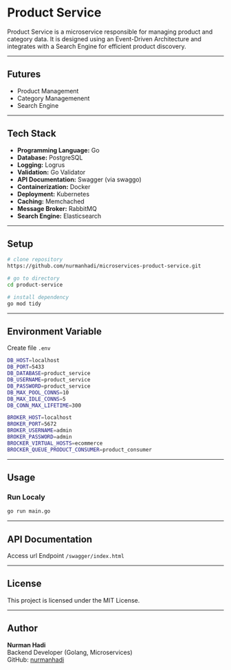 # Product Service
Product Service is a microservice responsible for managing product and category data. It is designed using an Event-Driven Architecture and integrates with a Search Engine for efficient product discovery.

---

## Futures
- Product Management
- Category Managemenent
- Search Engine

---

## Tech Stack
- **Programming Language:** Go
- **Database:** PostgreSQL
- **Logging:** Logrus
- **Validation:** Go Validator
- **API Documentation:** Swagger (via swaggo)
- **Containerization:** Docker
- **Deployment:** Kubernetes
- **Caching:** Memchached
- **Message Broker:** RabbitMQ
- **Search Engine:** Elasticsearch

---

## Setup
```bash
# clone repository
https://github.com/nurmanhadi/microservices-product-service.git

# go to directory
cd product-service

# install dependency
go mod tidy
```

---

## Environment Variable
Create file `.env`
```bash
DB_HOST=localhost
DB_PORT=5433
DB_DATABASE=product_service
DB_USERNAME=product_service
DB_PASSWORD=product_service
DB_MAX_POOL_CONNS=10
DB_MAX_IDLE_CONNS=5
DB_CONN_MAX_LIFETIME=300

BROKER_HOST=localhost
BROKER_PORT=5672
BROKER_USERNAME=admin
BROKER_PASSWORD=admin
BROCKER_VIRTUAL_HOSTS=ecommerce
BROCKER_QUEUE_PRODUCT_CONSUMER=product_consumer
```

---

## Usage

### Run Localy
```bash
go run main.go
```

---

## API Documentation
Access url Endpoint `/swagger/index.html`

---

## License
This project is licensed under the MIT License.

---

## Author
**Nurman Hadi**  
Backend Developer (Golang, Microservices)  
GitHub: [nurmanhadi](https://github.com/nurmanhadi)